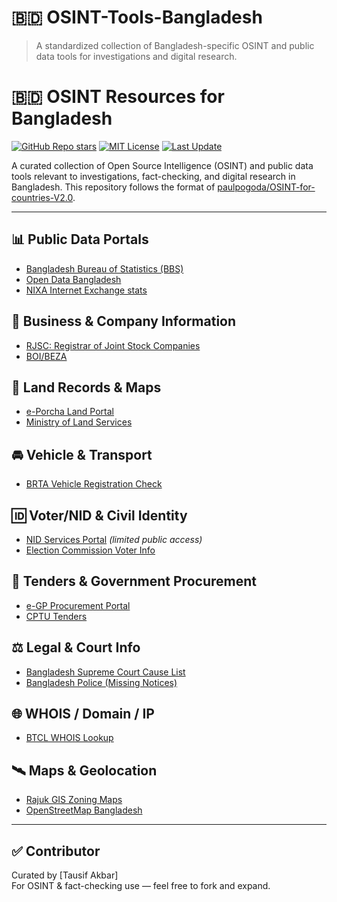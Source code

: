# 🇧🇩 OSINT-Tools-Bangladesh

> A standardized collection of Bangladesh-specific OSINT and public data tools for investigations and digital research.
# 🇧🇩 OSINT Resources for Bangladesh
[![GitHub Repo stars](https://img.shields.io/github/stars/seotausif/OSINT-Tools-Bangladesh)](https://github.com/seotausif/OSINT-Tools-Bangladesh/stargazers)
[![MIT License](https://img.shields.io/badge/license-MIT-green)](LICENSE)
[![Last Update](https://img.shields.io/github/last-commit/seotausif/OSINT-Tools-Bangladesh)](https://github.com/seotausif/OSINT-Tools-Bangladesh)

A curated collection of Open Source Intelligence (OSINT) and public data tools relevant to investigations, fact-checking, and digital research in Bangladesh. This repository follows the format of [paulpogoda/OSINT-for-countries-V2.0](https://github.com/paulpogoda/OSINT-for-countries-V2.0).

---

## 📊 Public Data Portals
- [Bangladesh Bureau of Statistics (BBS)](http://www.bbs.gov.bd/)
- [Open Data Bangladesh](https://data.gov.bd/)
- [NIXA Internet Exchange stats](http://www.nixa.org.bd/)

## 🧾 Business & Company Information
- [RJSC: Registrar of Joint Stock Companies](http://www.roc.gov.bd/)
- [BOI/BEZA](http://www.beza.gov.bd/)

## 🧱 Land Records & Maps
- [e-Porcha Land Portal](http://eporcha.gov.bd/)
- [Ministry of Land Services](https://land.gov.bd/)

## 🚘 Vehicle & Transport
- [BRTA Vehicle Registration Check](https://bsp.brta.gov.bd/register/vehicle)

## 🆔 Voter/NID & Civil Identity
- [NID Services Portal](https://services.nidw.gov.bd/) *(limited public access)*
- [Election Commission Voter Info](https://www.ecs.gov.bd/)

## 📢 Tenders & Government Procurement
- [e-GP Procurement Portal](https://www.eprocure.gov.bd/)
- [CPTU Tenders](https://www.cptu.gov.bd/)


## ⚖️ Legal & Court Info
- [Bangladesh Supreme Court Cause List](http://supremecourt.gov.bd/)
- [Bangladesh Police (Missing Notices)](https://www.police.gov.bd/en/missing_persons)

## 🌐 WHOIS / Domain / IP
- [BTCL WHOIS Lookup](https://www.btcl.gov.bd/page/whois)


## 🛰️ Maps & Geolocation
- [Rajuk GIS Zoning Maps](http://103.48.16.228/rajukgis/)
- [OpenStreetMap Bangladesh](https://www.openstreetmap.org/#map=6/23.685/90.356)

---

## ✅ Contributor
Curated by [Tausif Akbar]  
For OSINT & fact-checking use — feel free to fork and expand.

